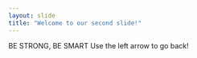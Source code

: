 ```yaml
---
layout: slide
title: "Welcome to our second slide!"
---
```

BE STRONG, BE SMART
Use the left arrow to go back!
